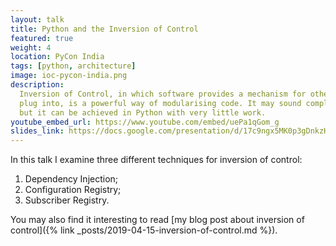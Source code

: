 ```yaml
---
layout: talk
title: Python and the Inversion of Control
featured: true
weight: 4
location: PyCon India
tags: [python, architecture]
image: ioc-pycon-india.png
description:
  Inversion of Control, in which software provides a mechanism for other code to
  plug into, is a powerful way of modularising code. It may sound complicated,
  but it can be achieved in Python with very little work.
youtube_embed_url: https://www.youtube.com/embed/uePa1qGom_g
slides_link: https://docs.google.com/presentation/d/17c9ngx5MK0p3gDnkzHASZXpSf6exNDqMhYS179SVYKY/edit?usp=sharing
---
```


In this talk I examine three different techniques for inversion of control:

1. Dependency Injection;
2. Configuration Registry;
3. Subscriber Registry.

You may also find it interesting to read
[my blog post about inversion of control]({% link _posts/2019-04-15-inversion-of-control.md %}).
